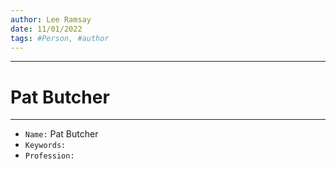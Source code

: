 ```yaml
---
author: Lee Ramsay
date: 11/01/2022
tags: #Person, #author
---
```


--- 
# Pat Butcher
---

* `Name:` Pat Butcher
* `Keywords:`
* `Profession:`

